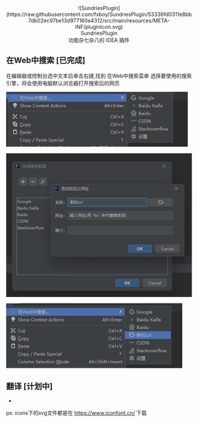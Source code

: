 
<center>![SundriesPlugin](https://raw.githubusercontent.com/fxboy/SundriesPlugin/53336fd0311e8bb7db02ec97be13d977160e4312/src/main/resources/META-INF/pluginIcon.svg)</center>
<center>SundriesPlugin</center>

<center> 功能杂七杂八的 IDEA 插件</center>

## 在Web中搜索 [已完成]

在编辑器或控制台选中文本后单击右键,找到 在Web中搜索菜单 选择要使用的搜索引擎，将会使用电脑默认浏览器打开搜索后的网页

![使用](https://github.com/fxboy/SundriesPlugin/blob/master/static/qs1.png?raw=true)

![添加新的](https://github.com/fxboy/SundriesPlugin/blob/master/static/qs2.jpg?raw=true)

![添加新的](https://github.com/fxboy/SundriesPlugin/blob/master/static/qs3.jpg?raw=true)

## 翻译 [计划中]



- 
ps: icons下的svg文件都是在 https://www.iconfont.cn/ 下载

